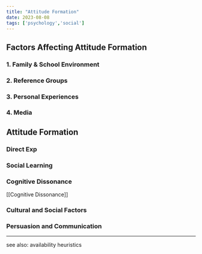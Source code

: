 ```yaml
---
title: "Attitude Formation"
date: 2023-08-08
tags: ['psychology','social']
---
```

## Factors Affecting Attitude Formation
### 1. Family & School Environment
### 2. Reference Groups
### 3. Personal Experiences
### 4. Media

## Attitude Formation
### Direct Exp
### Social Learning
### Cognitive Dissonance
[[Cognitive Dissonance]]
### Cultural and Social Factors
### Persuasion and Communication

---
see also: 
availability heuristics
